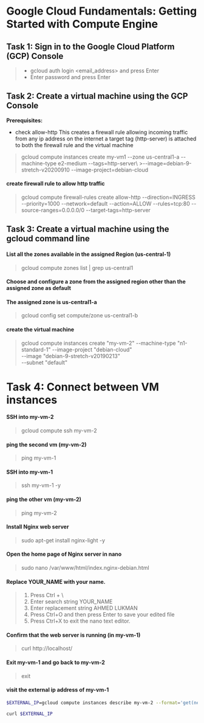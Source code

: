 # Google Cloud Fundamentals: Getting Started with Compute Engine
## Task 1: Sign in to the Google Cloud Platform (GCP) Console
> - gcloud auth login <email_address> and press Enter
> - Enter password and press Enter

## Task 2: Create a virtual machine using the GCP Console
**Prerequisites:**
- check allow-http
        This creates a firewall rule allowing incoming traffic from any ip address on the internet
        a target tag (http-server) is attached to both the firewall rule and the virtual machine

> gcloud compute instances create my-vm1 --zone us-central1-a --machine-type e2-medium --tags=http-server\ >--image=debian-9-stretch-v20200910 --image-project=debian-cloud 

#### create firewall rule to allow http traffic   
> gcloud compute firewall-rules create allow-http --direction=INGRESS --priority=1000 --network=default --action=ALLOW --rules=tcp:80 --source-ranges=0.0.0.0/0 --target-tags=http-server


## Task 3: Create a virtual machine using the gcloud command line
#### List all the zones available in the assigned Region (us-central-1)
> gcloud compute zones list | grep us-central1

#### Choose and configure  a zone from the assigned region other than the assigned zone as default
#### The assigned zone is us-central1-a 

> gcloud config set compute/zone us-central1-b

#### create the virtual machine
> gcloud compute instances create "my-vm-2" --machine-type "n1-standard-1" --image-project "debian-cloud" \
--image "debian-9-stretch-v20190213" \
--subnet "default"

# Task 4: Connect between VM instances
#### SSH into my-vm-2
> gcloud compute ssh my-vm-2

#### ping the second vm (my-vm-2) 
> ping my-vm-1

#### SSH into my-vm-1
> ssh my-vm-1 -y

#### ping the other vm (my-vm-2) 
> ping my-vm-2

#### Install Nginx web server
> sudo apt-get install nginx-light -y

#### Open the home page of Nginx server in nano
> sudo nano /var/www/html/index.nginx-debian.html

#### Replace YOUR_NAME with your name. 
> 1. Press Ctrl + \
> 2. Enter search string YOUR_NAME
> 3. Enter replacement string AHMED LUKMAN
> 4. Press Ctrl+O and then press Enter to save your edited file
> 5. Press Ctrl+X to exit the nano text editor.

#### Confirm that the web server is running (in my-vm-1)
> curl http://localhost/

#### Exit my-vm-1 and go back to my-vm-2
> exit

#### visit the external ip address of my-vm-1
``` bash
$EXTERNAL_IP=gcloud compute instances describe my-vm-2 --format='get(networkInterfaces[0].accessConfigs[0].natIP)'

curl $EXTERNAL_IP
 ```

